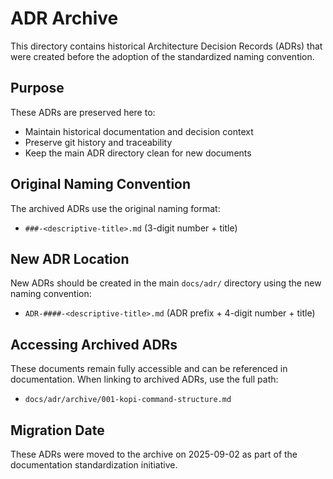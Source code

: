 # ADR Archive

This directory contains historical Architecture Decision Records (ADRs) that were created before the adoption of the standardized naming convention.

## Purpose

These ADRs are preserved here to:
- Maintain historical documentation and decision context
- Preserve git history and traceability
- Keep the main ADR directory clean for new documents

## Original Naming Convention

The archived ADRs use the original naming format:
- `###-<descriptive-title>.md` (3-digit number + title)

## New ADR Location

New ADRs should be created in the main `docs/adr/` directory using the new naming convention:
- `ADR-####-<descriptive-title>.md` (ADR prefix + 4-digit number + title)

## Accessing Archived ADRs

These documents remain fully accessible and can be referenced in documentation. When linking to archived ADRs, use the full path:
- `docs/adr/archive/001-kopi-command-structure.md`

## Migration Date

These ADRs were moved to the archive on 2025-09-02 as part of the documentation standardization initiative.